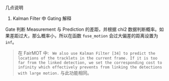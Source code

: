 几点说明

1. Kalman Filter 中 Gating 解释

Gate 判断 Measurement 与 Prediction 的差距，并根据 chi2 数据判断概率。如果差距过大，那么概率小，所以在函数 `fuse_motion` 会过大偏差的距离设置为 `inf`。

> 在 FairMOT 中: ` We also use
Kalman Filter [34] to predict the locations of the tracklets in
the current frame. If it is too far from the linked detection, we
set the corresponding cost to infinity which effectively prevents
from linking the detections with large motion.` 与此功能相同。